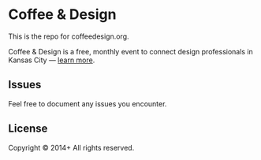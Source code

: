 
# Coffee & Design

This is the repo for coffeedesign.org.

Coffee & Design is a free, monthly event to connect design professionals in Kansas City — [learn more](http://kc.coffeedesign.org).

## Issues
Feel free to document any issues you encounter.

## License
Copyright &copy; 2014+ All rights reserved.